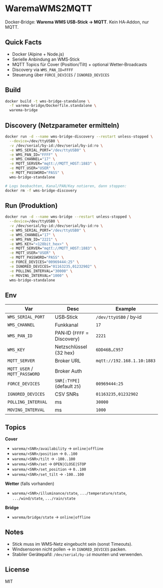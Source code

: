 # WaremaWMS2MQTT

Docker‑Bridge: **Warema WMS USB‑Stick → MQTT**. Kein HA‑Addon, nur MQTT.

## Quick Facts

* Docker (Alpine + Node.js)
* Serielle Anbindung an WMS‑Stick
* MQTT Topics für Cover (Position/Tilt) + optional Wetter‑Broadcasts
* Discovery via `WMS_PAN_ID=FFFF`
* Steuerung über `FORCE_DEVICES` / `IGNORED_DEVICES`

## Build

```bash
docker build -t wms-bridge-standalone \
  -f warema-bridge/Dockerfile.standalone \
  warema-bridge
```

## Discovery (Netzparameter ermitteln)

```bash
docker run -d --name wms-bridge-discovery --restart unless-stopped \
  --device=/dev/ttyUSB0 \
  -v /dev/serial/by-id:/dev/serial/by-id:ro \
  -e WMS_SERIAL_PORT="/dev/ttyUSB0" \
  -e WMS_PAN_ID="FFFF" \
  -e WMS_CHANNEL="17" \
  -e MQTT_SERVER="mqtt://MQTT_HOST:1883" \
  -e MQTT_USER="USER" \
  -e MQTT_PASSWORD="PASS" \
  wms-bridge-standalone

# Logs beobachten, Kanal/PAN/Key notieren, dann stoppen:
docker rm -f wms-bridge-discovery
```

## Run (Produktion)

```bash
docker run -d --name wms-bridge --restart unless-stopped \
  --device=/dev/ttyUSB0 \
  -v /dev/serial/by-id:/dev/serial/by-id:ro \
  -e WMS_SERIAL_PORT="/dev/ttyUSB0" \
  -e WMS_CHANNEL="17" \
  -e WMS_PAN_ID="2221" \
  -e WMS_KEY="<128bit_hex>" \
  -e MQTT_SERVER="mqtt://MQTT_HOST:1883" \
  -e MQTT_USER="USER" \
  -e MQTT_PASSWORD="PASS" \
  -e FORCE_DEVICES="00969444:25" \
  -e IGNORED_DEVICES="01163235,01232902" \
  -e POLLING_INTERVAL="30000" \
  -e MOVING_INTERVAL="1000" \
  wms-bridge-standalone
```

## Env

| Var                           | Desc                        | Example                    |
| ----------------------------- | --------------------------- | -------------------------- |
| `WMS_SERIAL_PORT`             | USB‑Stick                   | `/dev/ttyUSB0` / by‑id     |
| `WMS_CHANNEL`                 | Funkkanal                   | `17`                       |
| `WMS_PAN_ID`                  | PAN‑ID (`FFFF` = Discovery) | `2221`                     |
| `WMS_KEY`                     | Netzschlüssel (32 hex)      | `6DD46B…C957`              |
| `MQTT_SERVER`                 | Broker URL                  | `mqtt://192.168.1.10:1883` |
| `MQTT_USER` / `MQTT_PASSWORD` | Broker Auth                 |                            |
| `FORCE_DEVICES`               | `SNR[:TYPE]` (default `25`) | `00969444:25`              |
| `IGNORED_DEVICES`             | CSV SNRs                    | `01163235,01232902`        |
| `POLLING_INTERVAL`            | ms                          | `30000`                    |
| `MOVING_INTERVAL`             | ms                          | `1000`                     |

## Topics

**Cover**

* `warema/<SNR>/availability` → `online|offline`
* `warema/<SNR>/position` → `0..100`
* `warema/<SNR>/tilt` → `-100..100`
* `warema/<SNR>/set` → `OPEN|CLOSE|STOP`
* `warema/<SNR>/set_position` → `0..100`
* `warema/<SNR>/set_tilt` → `-100..100`

**Wetter** (falls vorhanden)

* `warema/<SNR>/illuminance/state`, `.../temperature/state`, `.../wind/state`, `.../rain/state`

**Bridge**

* `warema/bridge/state` → `online|offline`

## Notes

* Stick muss im WMS‑Netz eingebucht sein (sonst Timeouts).
* Windsensoren nicht pollen → in `IGNORED_DEVICES` packen.
* Stabiler Gerätepafd: `/dev/serial/by-id` mounten und verwenden.

## License

MIT
